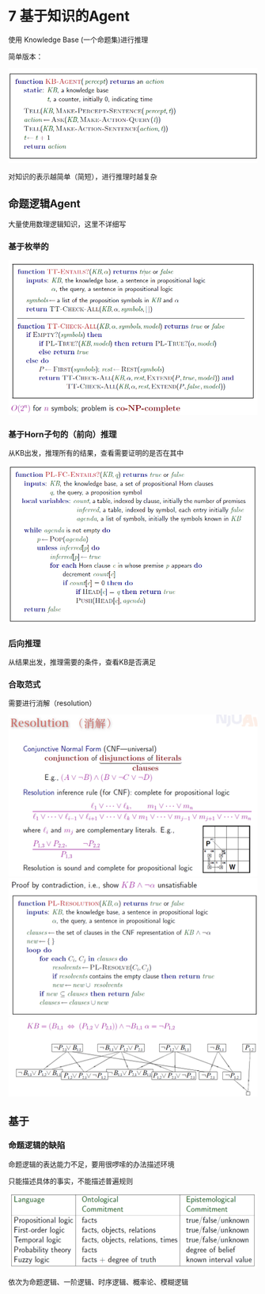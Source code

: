 # 7 基于知识的Agent

使用 Knowledge Base (一个命题集)进行推理

简单版本：

<img src="7 基于知识的Agent.assets/image-20211108101841795.png" alt="image-20211108101841795" style="zoom:67%;" />

对知识的表示越简单（简短），进行推理时越复杂

## 命题逻辑Agent

大量使用数理逻辑知识，这里不详细写

### 基于枚举的

<img src="7 基于知识的Agent.assets/image-20211108102725651.png" alt="image-20211108102725651" style="zoom:67%;" />

### 基于Horn子句的（前向）推理

从KB出发，推理所有的结果，查看需要证明的是否在其中

<img src="7 基于知识的Agent.assets/image-20211108102931602.png" alt="image-20211108102931602" style="zoom:67%;" />

### 后向推理

从结果出发，推理需要的条件，查看KB是否满足

### 合取范式

需要进行消解（resolution）

<img src="7 基于知识的Agent.assets/image-20211108104513823.png" alt="image-20211108104513823" style="zoom:67%;" />

<img src="7 基于知识的Agent.assets/image-20211108103421004.png" alt="image-20211108103421004" style="zoom:67%;" />

<img src="7 基于知识的Agent.assets/image-20211108103833052.png" alt="image-20211108103833052" style="zoom:67%;" />

## 基于

### 命题逻辑的缺陷

命题逻辑的表达能力不足，要用很啰嗦的办法描述环境

只能描述具体的事实，不能描述普遍规则

<img src="7 基于知识的Agent.assets/image-20211108110007718.png" alt="image-20211108110007718" style="zoom: 67%;" />

依次为命题逻辑、一阶逻辑、时序逻辑、概率论、模糊逻辑

